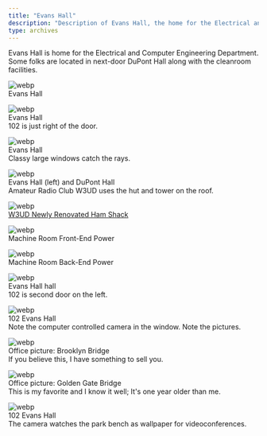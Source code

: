 ```yaml
---
title: "Evans Hall"
description: "Description of Evans Hall, the home for the Electrical and Computer Engineering Department, from Prof. David L. Mills' personal page at the University of Delaware."
type: archives
---
```


Evans Hall is home for the Electrical and Computer Engineering Department. Some folks are located in next-door DuPont Hall along with the cleanroom facilities.

![webp](/documentation/pic/evans2.webp)  
Evans Hall

![webp](/documentation/pic/evans1.webp)  
Evans Hall  
102 is just right of the door.

![webp](/documentation/pic/evans5.webp)  
Evans Hall  
Classy large windows catch the rays.

![webp](/documentation/pic/evans4.webp)  
Evans Hall (left) and DuPont Hall  
Amateur Radio Club W3UD uses the hut and tower on the roof.

![webp](/documentation/pic/w3ud1.webp)  
[W3UD Newly Renovated Ham Shack](/documentation/pic/w3ud2.webp)

![webp](/documentation/pic/alphae.webp)  
Machine Room Front-End Power

![webp](/documentation/pic/racks.webp)  
Machine Room Back-End Power

![webp](/documentation/pic/evans_hall.webp)  
Evans Hall hall  
102 is second door on the left.

![webp](/documentation/pic/evans_102.webp)  
102 Evans Hall  
Note the computer controlled camera in the window. Note the pictures.

![webp](/documentation/pic/brooklyn.webp)  
Office picture: Brooklyn Bridge  
If you believe this, I have something to sell you.

![webp](/documentation/pic/goldgate.webp)  
Office picture: Golden Gate Bridge  
This is my favorite and I know it well; It's one year older than me.

![webp](/documentation/pic/office_window.webp)  
102 Evans Hall  
The camera watches the park bench as wallpaper for videoconferences.
					